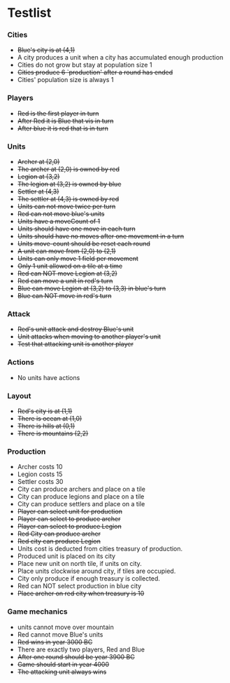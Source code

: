 # Testlist

### Cities
* ~~Blue's city is at (4,1)~~
* A city produces a unit when a city has accumulated enough production
* Cities do not grow but stay at population size 1
* ~~Cities produce 6 `production' after a round has ended~~
* Cities' population size is always 1

### Players
* ~~Red is the first player in turn~~
* ~~After Red it is Blue that vis in turn~~
*  ~~After blue it is red that is in turn~~

### Units
* ~~Archer at (2,0)~~
* ~~The archer at (2,0) is owned by red~~
* ~~Legion at (3,2)~~
* ~~The legion at (3,2) is owned by blue~~
* ~~Settler at (4,3)~~
* ~~The settler at (4,3) is owned by red~~
* ~~Units can not move twice per turn~~
* ~~Red can not move blue's units~~
* ~~Units have a moveCount of 1~~
* ~~Units should have one move in each turn~~
* ~~Units should have no moves after one movement in a turn~~
* ~~Units move-count should be reset each round~~
* ~~A unit can move from (2,0) to (2,1)~~
* ~~Units can only move 1 field per movement~~
* ~~Only 1 unit allowed on a tile at a time~~
* ~~Red can NOT move Legion at (3,2)~~
* ~~Red can move a unit in red's turn~~
* ~~Blue can move Legion at (3,2) to (3,3) in blue's turn~~
* ~~Blue can NOT move in red's turn~~


### Attack
* ~~Red's unit attack and destroy Blue's unit~~
* ~~Unit attacks when moving to another player's unit~~
* ~~Test that attacking unit is another player~~

### Actions
* No units have actions

### Layout
* ~~Red's city is at (1,1)~~
* ~~There is ocean at (1,0)~~
* ~~There is hills at (0,1)~~
* ~~There is mountains (2,2)~~

### Production
* Archer costs 10
* Legion costs 15
* Settler costs 30
* City can produce archers and place on a tile
* City can produce legions and place on a tile
* City can produce settlers and place on a tile
* ~~Player can select unit for production~~
* ~~Player can select to produce archer~~
* ~~Player can select to produce Legion~~
* ~~Red City can produce archer~~
* ~~Red city can produce Legion~~
* Units cost is deducted from cities treasury of production.
* Produced unit is placed on its city
* Place new unit on north tile, if units on city.
* Place units clockwise around city, if tiles are occupied.
* City only produce if enough treasury is collected.
* Red can NOT select production in blue city
* ~~Place archer on red city when treasury is 10~~

### Game mechanics
* units cannot move over mountain
* Red cannot move Blue's units
* ~~Red wins in year 3000 BC~~
* There are exactly two players, Red and Blue
* ~~After one round should be year 3900 BC~~
* ~~Game should start in year 4000~~
* ~~The attacking unit always wins~~

